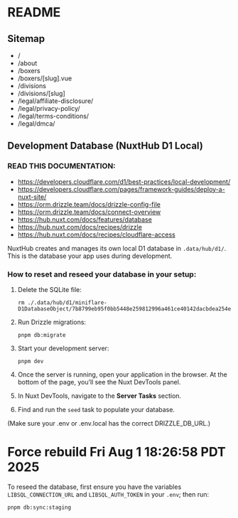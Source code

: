 # README

## Sitemap

- /
- /about
- /boxers
- /boxers/[slug].vue
- /divisions
- /divisions/[slug]
- /legal/affiliate-disclosure/
- /legal/privacy-policy/
- /legal/terms-conditions/
- /legal/dmca/


## Development Database (NuxtHub D1 Local)

### READ THIS DOCUMENTATION:

- https://developers.cloudflare.com/d1/best-practices/local-development/
- https://developers.cloudflare.com/pages/framework-guides/deploy-a-nuxt-site/
- https://orm.drizzle.team/docs/drizzle-config-file
- https://orm.drizzle.team/docs/connect-overview
- https://hub.nuxt.com/docs/features/database
- https://hub.nuxt.com/docs/recipes/drizzle
- https://hub.nuxt.com/docs/recipes/cloudflare-access

NuxtHub creates and manages its own local D1 database in `.data/hub/d1/`. This is the database your app uses during development.


### How to reset and reseed your database in your setup:

1. Delete the SQLite file:
    ```
    rm ./.data/hub/d1/miniflare-D1DatabaseObject/7b8799eb95f0bb5448e259812996a461ce40142dacbdea254ea597e307767f45.sqlite
    ```

2. Run Drizzle migrations:
    ```
    pnpm db:migrate
    ```

3. Start your development server:
    ```
    pnpm dev
    ```

4. Once the server is running, open your application in the browser.
   At the bottom of the page, you’ll see the Nuxt DevTools panel.

5. In Nuxt DevTools, navigate to the **Server Tasks** section.

6. Find and run the `seed` task to populate your database.

(Make sure your .env or .env.local has the correct DRIZZLE_DB_URL.)
# Force rebuild Fri Aug  1 18:26:58 PDT 2025

To reseed the database, first ensure you have the variables `LIBSQL_CONNECTION_URL` and `LIBSQL_AUTH_TOKEN` in your `.env`; then run:
```
pnpm db:sync:staging
```